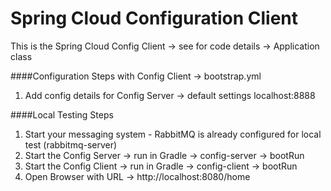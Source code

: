 Spring Cloud Configuration Client
=================================

This is the Spring Cloud Config Client -> see for code details -> Application class

####Configuration Steps with Config Client -> bootstrap.yml
1. Add config details for Config Server -> default settings localhost:8888

####Local Testing Steps
1. Start your messaging system - RabbitMQ is already configured for local test (rabbitmq-server)
2. Start the Config Server -> run in Gradle -> config-server -> bootRun
3. Start the Config Client -> run in Gradle -> config-client -> bootRun
3. Open Browser with URL -> http://localhost:8080/home



